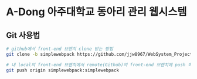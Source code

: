 # **A-Dong 아주대학교 동아리 관리 웹시스템**

## Git 사용법
``` bash
# github에서 front-end 브랜치 clone 받는 방법
git clone -b simplewebpack https://github.com/jjw8967/WebSystem_Project.git

# 내 local의 front-end 브랜치에서 remote(Github)의 front-end 브랜치에 push 하는 방법
git push origin simplewebpack:simplewebpack
```
